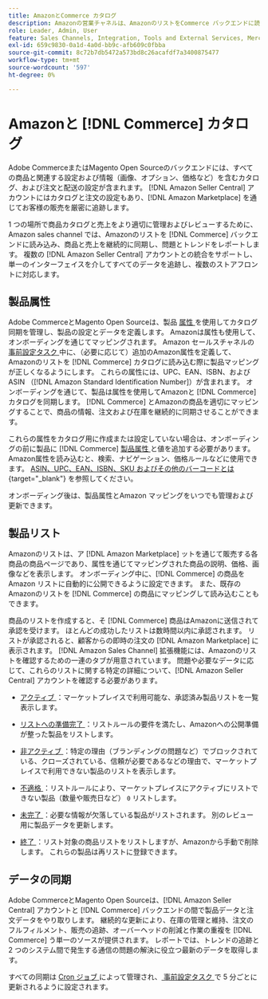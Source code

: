 ```yaml
---
title: AmazonとCommerce カタログ
description: Amazonの営業チャネルは、AmazonのリストをCommerce バックエンドに読み込み、商品や売上と継続的に同期します。
role: Leader, Admin, User
feature: Sales Channels, Integration, Tools and External Services, Merchandising, Catalog Management
exl-id: 659c9830-0a1d-4a0d-bb9c-afb609c0fbba
source-git-commit: 8c72b7db5472a573bd8c26acafdf7a3400875477
workflow-type: tm+mt
source-wordcount: '597'
ht-degree: 0%

---
```


# Amazonと [!DNL Commerce] カタログ

Adobe CommerceまたはMagento Open Sourceのバックエンドには、すべての商品と関連する設定および情報（画像、オプション、価格など）を含むカタログ、および注文と配送の設定が含まれます。 [!DNL Amazon Seller Central] アカウントにはカタログと注文の設定もあり、[!DNL Amazon Marketplace] を通じてお客様の販売を厳密に追跡します。

1 つの場所で商品カタログと売上をより適切に管理およびレビューするために、Amazon sales channel では、Amazonのリストを [!DNL Commerce] バックエンドに読み込み、商品と売上を継続的に同期し、問題とトレンドをレポートします。 複数の [!DNL Amazon Seller Central] アカウントとの統合をサポートし、単一のインターフェイスを介してすべてのデータを追跡し、複数のストアフロントに対応します。

## 製品属性

Adobe CommerceとMagento Open Sourceは、製品 [ 属性 ](https://experienceleague.adobe.com/docs/commerce-admin/catalog/product-attributes/product-attributes.html) を使用してカタログ同期を管理し、製品の設定とデータを定義します。 Amazonは属性も使用して、オンボーディングを通じてマッピングされます。 Amazon セールスチャネルの [ 事前設定タスク ](./amazon-pre-setup-tasks.md) 中に、（必要に応じて）追加のAmazon属性を定義して、Amazonのリストを [!DNL Commerce] カタログに読み込む際に製品マッピングが正しくなるようにします。 これらの属性には、UPC、EAN、ISBN、および ASIN （[!DNL Amazon Standard Identification Number]）が含まれます。 オンボーディングを通じて、製品は属性を使用してAmazonと [!DNL Commerce] カタログを同期します。 [!DNL Commerce] とAmazonの商品を適切にマッピングすることで、商品の情報、注文および在庫を継続的に同期させることができます。

これらの属性をカタログ用に作成または設定していない場合は、オンボーディングの前に製品に [!DNL Commerce] [ 製品属性 ](https://experienceleague.adobe.com/docs/commerce-admin/catalog/product-attributes/product-attributes.html) と値を追加する必要があります。 Amazon属性を読み込むと、検索、ナビゲーション、価格ルールなどに使用できます。 [ASIN、UPC、EAN、ISBN、SKU およびその他のバーコードとは ](https://sellerskills.com/multi-channel-operations/what-asin-upc-ean-isbn-sku-and-other-barcodes-mean/#what-is-isbn-number){target="_blank"} を参照してください。

オンボーディング後は、製品属性とAmazon マッピングをいつでも管理および更新できます。

## 製品リスト

Amazonのリストは、ア [!DNL Amazon Marketplace] ットを通じて販売する各商品の商品ページであり、属性を通じてマッピングされた商品の説明、価格、画像などを表示します。 オンボーディング中に、[!DNL Commerce] の商品をAmazon リストに自動的に公開できるように設定できます。 また、既存のAmazonのリストを [!DNL Commerce] の商品にマッピングして読み込むこともできます。

商品のリストを作成すると、そ [!DNL Commerce] 商品はAmazonに送信されて承認を受けます。 ほとんどの成功したリストは数時間以内に承認されます。 リストが承認されると、顧客からの即時の注文の [!DNL Amazon Marketplace] に表示されます。 [!DNL Amazon Sales Channel] 拡張機能には、Amazonのリストを確認するための一連のタブが用意されています。 問題や必要なデータに応じて、これらのリストに関する特定の詳細について、[!DNL Amazon Seller Central] アカウントを確認する必要があります。

- [ アクティブ ](./active-listings.md)：マーケットプレイスで利用可能な、承認済み製品リストを一覧表示します。

- [ リストへの準備完了 ](./ready-to-list.md)：リストルールの要件を満たし、Amazonへの公開準備が整った製品をリストします。

- [ 非アクティブ ](./inactive-listings.md)：特定の理由（ブランディングの問題など）でブロックされている、クローズされている、信頼が必要であるなどの理由で、マーケットプレイスで利用できない製品のリストを表示します。

- [ 不適格 ](./ineligible-listings.md)：リストルールにより、マーケットプレイスにアクティブにリストできない製品（数量や販売日など） `0` リストします。

- [ 未完了 ](./incomplete-listings.md)：必要な情報が欠落している製品がリストされます。 別のレビュー用に製品データを更新します。

- [ 終了 ](./ended-listings.md)：リスト対象の商品リストをリストしますが、Amazonから手動で削除します。 これらの製品は再リストに登録できます。

## データの同期

Adobe CommerceとMagento Open Sourceは、[!DNL Amazon Seller Central] アカウントと [!DNL Commerce] バックエンドの間で製品データと注文データをやり取りします。 継続的な更新により、在庫の管理と維持、注文のフルフィルメント、販売の追跡、オーバーヘッドの削減と作業の重複を [!DNL Commerce] う単一のソースが提供されます。 レポートでは、トレンドの追跡と 2 つのシステム間で発生する通信の問題の解決に役立つ最新のデータを取得します。

すべての同期は [Cron ジョブ ](https://experienceleague.adobe.com/docs/commerce-admin/systems/tools/cron.html) によって管理され、[ 事前設定タスク ](./amazon-pre-setup-tasks.md) で 5 分ごとに更新されるように設定されます。

